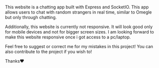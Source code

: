 This website is a chatting app built with Express and SocketIO. This app allows users to chat with random strangers in real time, similar to Omegle but only through chatting.

Additionally, this website is currently not responsive. It will look good only for mobile devices and not for bigger screen sizes. I am looking forward to make this website responsive once i got access to a pc/laptop.

Feel free to suggest or correct me for my mistakes in this project! You can also contribute to the project if you wish to!

Thanks❤️

